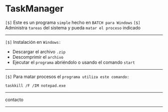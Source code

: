 # TaskManager

`[$]` Este es un programa `simple` hecho en `BATCH para Windows`
`[$]` Administra `tareas` del sistema y pueda `matar el proceso` indicado

<hr>

`[$]` Instalación en `Windows:`

- Descargar el archivo `.zip`
- Descomprimir el `archivo`
- Ejecutar el `programa` abriéndolo o usando el comando `start`

<hr>

`[$]` Para matar procesos el `programa utiliza este comando:`

```batch
taskkill /F /IM notepad.exe
```

<hr>

contacto

<hr>
